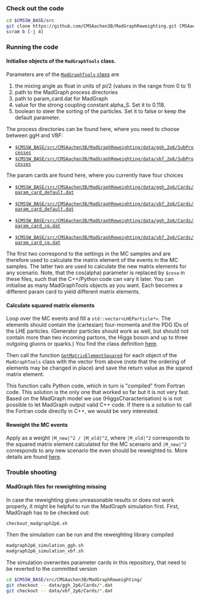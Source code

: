 ### Check out the code

```bash
cd $CMSSW_BASE/src
git clone https://github.com/CMSAachen3B/MadGraphReweighting.git CMSAachen3B/MadGraphReweighting
scram b [-j 4]
```

### Running the code

#### Initialise objects of the `MadGraphTools` class.

Parameters are of the [`MadGraphTools` class](https://github.com/CMSAachen3B/MadGraphReweighting/blob/master/interface/MadGraphTools.h#L33-L34) are

1. the mixing angle as float in units of pi/2 (values in the range from 0 to 1)
1. path to the MadGraph process directories
1. path to param_card.dat for MadGraph
1. value for the strong coupling constant alpha_S. Set it to 0.118.
1. boolean to steer the sorting of the particles. Set it to false or keep the default parameter.

The process directories can be found here, where you need to choose between ggH and VBF:
- [`$CMSSW_BASE/src/CMSAachen3B/MadGraphReweighting/data/ggh_2p6/SubProcesses`](https://github.com/CMSAachen3B/MadGraphReweighting/tree/master/data/vbf_2p6/SubProcesses)
- [`$CMSSW_BASE/src/CMSAachen3B/MadGraphReweighting/data/vbf_2p6/SubProcesses`](https://github.com/CMSAachen3B/MadGraphReweighting/tree/master/data/vbf_2p6/SubProcesses)

The param cards are found here, where you currently have four choices
- [`$CMSSW_BASE/src/CMSAachen3B/MadGraphReweighting/data/ggh_2p6/Cards/param_card_default.dat`](https://github.com/CMSAachen3B/MadGraphReweighting/tree/master/data/ggh_2p6/Cards/param_card_default.dat)
- [`$CMSSW_BASE/src/CMSAachen3B/MadGraphReweighting/data/vbf_2p6/Cards/param_card_default.dat`](https://github.com/CMSAachen3B/MadGraphReweighting/tree/master/data/vbf_2p6/Cards/param_card_default.dat)

- [`$CMSSW_BASE/src/CMSAachen3B/MadGraphReweighting/data/ggh_2p6/Cards/param_card_cp.dat`](https://github.com/CMSAachen3B/MadGraphReweighting/tree/master/data/ggh_2p6/Cards/param_card_cp.dat)
- [`$CMSSW_BASE/src/CMSAachen3B/MadGraphReweighting/data/vbf_2p6/Cards/param_card_cp.dat`](https://github.com/CMSAachen3B/MadGraphReweighting/tree/master/data/vbf_2p6/Cards/param_card_cp.dat)

The first two correspond to the settings in the MC samples and are therefore used to calculate the matrix element of the events in the MC samples. The latter two are used to calculate the new matrix elements for any scenario. Note, that the cos(alpha) parameter is replaced by `$cosa` in these files, such that the C++/Python code can vary it later. You can initialise as many MadGraphTools objects as you want. Each becomes a different param card to yield different matrix elements.


#### Calculate squared matrix elements

Loop over the MC events and fill a `std::vector<LHEParticle*>`. The elements should contain the (cartesian) four-momenta and the PDG IDs of the LHE particles. (Generator particles should work as well, but should not contain more than two incoming partons, the Higgs boson and up to three outgoing gluons or quarks.) You find the class definition [here](https://github.com/CMSAachen3B/MadGraphReweighting/blob/master/interface/MadGraphTools.h#L12-L25).

Then call the function [`GetMatrixElementSquared`](https://github.com/CMSAachen3B/MadGraphReweighting/blob/master/interface/MadGraphTools.h#L38) for each object of the `MadGraphTools` class with the vector from above (note that the ordering of elements may be changed in place) and save the return value as the sqared matrix element.

This function calls Python code, which in turn is "compiled" from Fortran code. This solution is the only one that worked so far but it is not very fast. Based on the MadGraph model we use (HiggsCharacterisation) is is not possible to let MadGraph output valid C++ code. If there is a solution to call the Fortran code directly in C++, we would be very interested.


#### Reweight the MC events

Apply as a weight `|M_new|^2 / |M_old|^2`, where `|M_old|^2` corresponds to the squared matrix element calculated for the MC scenario and `|M_new|^2` corresponds to any new scenario the even should be reweighted to. More details are found [here](https://cp3.irmp.ucl.ac.be/projects/madgraph/wiki/Reweight).


### Trouble shooting

#### MadGraph files for reweighting missing

In case the reweighting gives unreasonable results or does not work properly, it might be helpful to run the MadGraph simulation first. First, MadGraph has to be checked out:
```bash
checkout_madgraph2p6.sh
```
Then the simulation can be run and the reweighting library compiled
```bash
madgraph2p6_simulation_ggh.sh
madgraph2p6_simulation_vbf.sh
```
The simulation overwrites parameter cards in this repository, that need to be reverted to the committed version
```bash
cd $CMSSW_BASE/src/CMSAachen3B/MadGraphReweighting/
git checkout -- data/ggh_2p6/Cards/*.dat
git checkout -- data/vbf_2p6/Cards/*.dat
```
